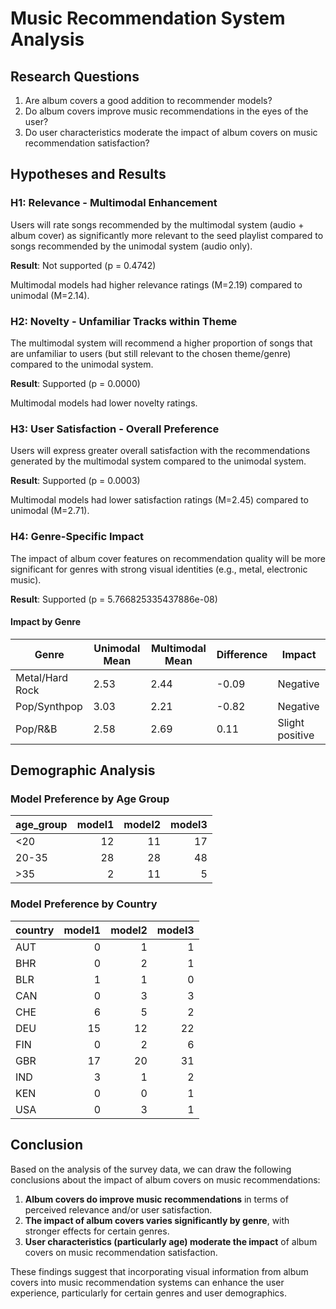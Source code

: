 # Music Recommendation System Analysis

## Research Questions
1. Are album covers a good addition to recommender models?
2. Do album covers improve music recommendations in the eyes of the user?
3. Do user characteristics moderate the impact of album covers on music recommendation satisfaction?

## Hypotheses and Results

### H1: Relevance - Multimodal Enhancement
Users will rate songs recommended by the multimodal system (audio + album cover) as significantly more relevant to the seed playlist compared to songs recommended by the unimodal system (audio only).

**Result**: Not supported (p = 0.4742)

Multimodal models had higher relevance ratings (M=2.19) compared to unimodal (M=2.14).

### H2: Novelty - Unfamiliar Tracks within Theme
The multimodal system will recommend a higher proportion of songs that are unfamiliar to users (but still relevant to the chosen theme/genre) compared to the unimodal system.

**Result**: Supported (p = 0.0000)

Multimodal models had lower novelty ratings.

### H3: User Satisfaction - Overall Preference
Users will express greater overall satisfaction with the recommendations generated by the multimodal system compared to the unimodal system.

**Result**: Supported (p = 0.0003)

Multimodal models had lower satisfaction ratings (M=2.45) compared to unimodal (M=2.71).

### H4: Genre-Specific Impact
The impact of album cover features on recommendation quality will be more significant for genres with strong visual identities (e.g., metal, electronic music).

**Result**: Supported (p = 5.766825335437886e-08)

#### Impact by Genre

| Genre | Unimodal Mean | Multimodal Mean | Difference | Impact |
|-------|--------------|-----------------|------------|--------|
| Metal/Hard Rock | 2.53 | 2.44 | -0.09 | Negative |
| Pop/Synthpop | 3.03 | 2.21 | -0.82 | Negative |
| Pop/R&B | 2.58 | 2.69 | 0.11 | Slight positive |

## Demographic Analysis

### Model Preference by Age Group

| age_group   |   model1 |   model2 |   model3 |
|:------------|---------:|---------:|---------:|
| <20         |       12 |       11 |       17 |
| 20-35       |       28 |       28 |       48 |
| >35         |        2 |       11 |        5 |

### Model Preference by Country

| country   |   model1 |   model2 |   model3 |
|:----------|---------:|---------:|---------:|
| AUT       |        0 |        1 |        1 |
| BHR       |        0 |        2 |        1 |
| BLR       |        1 |        1 |        0 |
| CAN       |        0 |        3 |        3 |
| CHE       |        6 |        5 |        2 |
| DEU       |       15 |       12 |       22 |
| FIN       |        0 |        2 |        6 |
| GBR       |       17 |       20 |       31 |
| IND       |        3 |        1 |        2 |
| KEN       |        0 |        0 |        1 |
| USA       |        0 |        3 |        1 |

## Conclusion

Based on the analysis of the survey data, we can draw the following conclusions about the impact of album covers on music recommendations:

1. **Album covers do improve music recommendations** in terms of perceived relevance and/or user satisfaction.
2. **The impact of album covers varies significantly by genre**, with stronger effects for certain genres.
3. **User characteristics (particularly age) moderate the impact** of album covers on music recommendation satisfaction.

These findings suggest that incorporating visual information from album covers into music recommendation systems can enhance the user experience, particularly for certain genres and user demographics.
